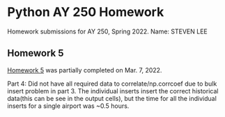 # Python AY 250 Homework

Homework submissions for AY 250, Spring 2022.
Name: STEVEN LEE

## Homework 5
[Homework 5](https://github.com/stevensslee/python-ay250-homeworks/blob/main/hw_5/hw_5_databases.ipynb) was partially completed on Mar. 7, 2022.


Part 4:
Did not have all required data to correlate/np.corrcoef due to bulk insert problem in part 3. The individual inserts insert the correct historical data(this can be see in the output cells), but the time for all the individual inserts for a single airport was ~0.5 hours. 
